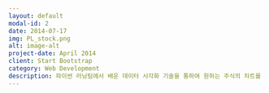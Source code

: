 ```yaml
---
layout: default
modal-id: 2
date: 2014-07-17
img: PL_stock.png
alt: image-alt
project-date: April 2014
client: Start Bootstrap
category: Web Development
description: 파이썬 러닝팀에서 배운 데이터 시각화 기술을 통하여 원하는 주식의 차트를 시각화해본 프로젝트입니다. 시계열 데이터의 시각화는 주식뿐만이 아닌 시간에 따라 달라지는 모든 데이터에도 적용이 가능하기에 유용합니다.
---
```

